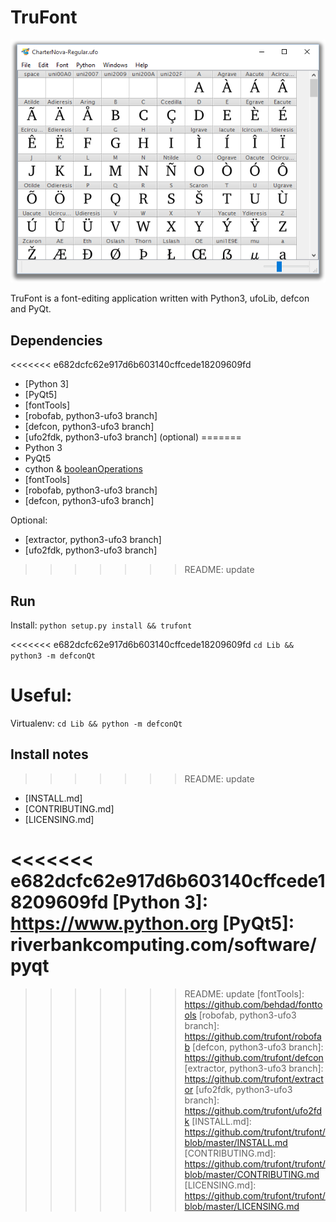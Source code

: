 # TruFont

![fontView Window](misc/fontView.png)

TruFont is a font-editing application written with Python3, ufoLib, defcon and PyQt.

## Dependencies

<<<<<<< e682dcfc62e917d6b603140cffcede18209609fd
- [Python 3]
- [PyQt5]
- [fontTools]
- [robofab, python3-ufo3 branch]
- [defcon, python3-ufo3 branch]
- [ufo2fdk, python3-ufo3 branch] (optional)
=======
- Python 3
- PyQt5
- cython & [booleanOperations]
- [fontTools]
- [robofab, python3-ufo3 branch]
- [defcon, python3-ufo3 branch]

Optional:

- [extractor, python3-ufo3 branch]
- [ufo2fdk, python3-ufo3 branch]
>>>>>>> README: update

## Run

Install: `python setup.py install && trufont`

<<<<<<< e682dcfc62e917d6b603140cffcede18209609fd
`cd Lib && python3 -m defconQt`

Useful:
=======
Virtualenv: `cd Lib && python -m defconQt`

## Install notes
>>>>>>> README: update

* [INSTALL.md] 
* [CONTRIBUTING.md]
* [LICENSING.md] 

<<<<<<< e682dcfc62e917d6b603140cffcede18209609fd
[Python 3]: https://www.python.org
[PyQt5]: riverbankcomputing.com/software/pyqt
=======
[booleanOperations]: https://github.com/typemytype/booleanOperations
>>>>>>> README: update
[fontTools]: https://github.com/behdad/fonttools
[robofab, python3-ufo3 branch]: https://github.com/trufont/robofab
[defcon, python3-ufo3 branch]: https://github.com/trufont/defcon
[extractor, python3-ufo3 branch]: https://github.com/trufont/extractor
[ufo2fdk, python3-ufo3 branch]: https://github.com/trufont/ufo2fdk
[INSTALL.md]: https://github.com/trufont/trufont/blob/master/INSTALL.md
[CONTRIBUTING.md]: https://github.com/trufont/trufont/blob/master/CONTRIBUTING.md
[LICENSING.md]: https://github.com/trufont/trufont/blob/master/LICENSING.md
